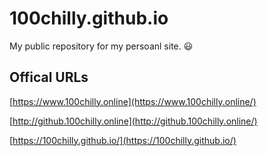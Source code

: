 # 100chilly.github.io
My public repository for my persoanl site. :smiley:

## Offical URLs

[https://www.100chilly.online](https://www.100chilly.online/)

[http://github.100chilly.online](http://github.100chilly.online/)

[https://100chilly.github.io/](https://100chilly.github.io/)